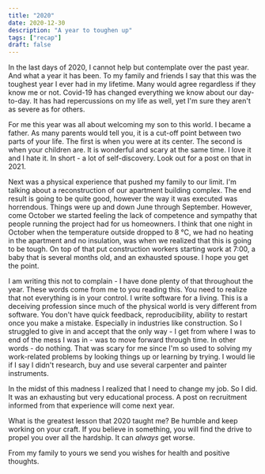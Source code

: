 ```yaml
---
title: "2020"
date: 2020-12-30
description: "A year to toughen up"
tags: ["recap"]
draft: false
---
```


In the last days of 2020, I cannot help but contemplate over the past year. And what a year it has been.
To my family and friends I say that this was the toughest year I ever had in my lifetime.
Many would agree regardless if they know me or not. Covid-19 has changed everything we know about our day-to-day.
It has had repercussions on my life as well, yet I'm sure they aren't as severe as for others.

For me this year was all about welcoming my son to this world. I became a father. 
As many parents would tell you, it is a cut-off point between two parts of your life. 
The first is when you were at its center. The second is when your children are.
It is wonderful and scary at the same time. I love it and I hate it.
In short - a lot of self-discovery. Look out for a post on that in 2021.

Next was a physical experience that pushed my family to our limit. 
I'm talking about a reconstruction of our apartment building complex.
The end result is going to be quite good, however the way it was executed was horrendous. 
Things were up and down June through September. 
However, come October we started feeling the lack of competence 
and sympathy that people running the project had for us homeowners.
I think that one night in October when the temperature outside dropped to 8 °C,
we had no heating in the apartment and no insulation, was when we realized that this is going to be tough.
On top of that put construction workers starting work at 7:00, a baby that is several months old, 
and an exhausted spouse.
I hope you get the point.

I am writing this not to complain - I have done plenty of that throughout the year.
These words come from me to you reading this.
You need to realize that not everything is in your control.
I write software for a living.
This is a deceiving profession since much of the physical world is very different from software.
You don't have quick feedback, reproducibility, ability to restart once you make a mistake.
Especially in industries like construction.
So I struggled to give in and accept that the only way - I get from where I was to end of the mess I was in - was
to move forward through time. 
In other words - do nothing.
That was scary for me since I'm so used to solving my work-related problems by looking things up
or learning by trying.
I would lie if I say I didn't research, buy and use several carpenter and painter instruments.

In the midst of this madness I realized that I need to change my job. So I did. 
It was an exhausting but very educational process.
A post on recruitment informed from that experience will come next year.

What is the greatest lesson that 2020 taught me? Be humble and keep working on your craft.
If you believe in something, you will find the drive to propel you over all the hardship.
It can _always_ get worse. 

From my family to yours we send you wishes for health and positive thoughts.
